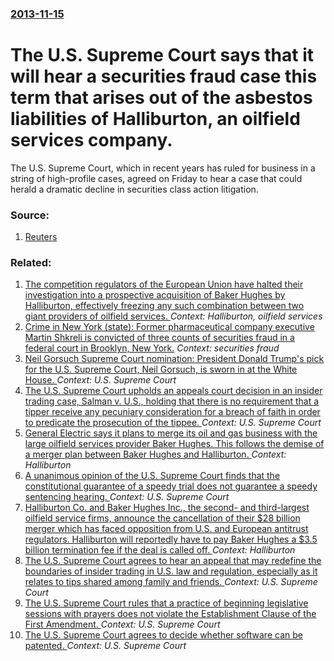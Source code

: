 ### [2013-11-15](/news/2013/11/15/index.md)

# The U.S. Supreme Court says that it will hear a securities fraud case this term that arises out of the asbestos liabilities of Halliburton, an oilfield services company. 

The U.S. Supreme Court, which in recent years has ruled for business in a string of high-profile cases, agreed on Friday to hear a case that could herald a dramatic decline in securities class action litigation.


### Source:

1. [Reuters](http://www.reuters.com/article/2013/11/15/us-usa-court-halliburton-idUSBRE9AE10V20131115)

### Related:

1. [The competition regulators of the European Union have halted their investigation into a prospective acquisition of Baker Hughes by Halliburton, effectively freezing any such combination between two giant providers of oilfield services. ](/news/2016/03/21/the-competition-regulators-of-the-european-union-have-halted-their-investigation-into-a-prospective-acquisition-of-baker-hughes-by-halliburt.md) _Context: Halliburton, oilfield services_
2. [Crime in New York (state): Former pharmaceutical company executive Martin Shkreli is convicted of three counts of securities fraud in a federal court in Brooklyn, New York.](/news/2017/08/4/crime-in-new-york-state-former-pharmaceutical-company-executive-martin-shkreli-is-convicted-of-three-counts-of-securities-fraud-in-a-fede.md) _Context: securities fraud_
3. [Neil Gorsuch Supreme Court nomination: President Donald Trump's pick for the U.S. Supreme Court, Neil Gorsuch, is sworn in at the White House. ](/news/2017/04/10/neil-gorsuch-supreme-court-nomination-president-donald-trump-s-pick-for-the-u-s-supreme-court-neil-gorsuch-is-sworn-in-at-the-white-hous.md) _Context: U.S. Supreme Court_
4. [ The U.S. Supreme Court upholds an appeals court decision in an insider trading case, Salman v. U.S., holding that there is no requirement that a tipper receive any pecuniary consideration for a breach of faith in order to predicate the prosecution of the tippee. ](/news/2016/12/6/the-u-s-supreme-court-upholds-an-appeals-court-decision-in-an-insider-trading-case-salman-v-u-s-holding-that-there-is-no-requirement-t.md) _Context: U.S. Supreme Court_
5. [General Electric says it plans to merge its oil and gas business with the large oilfield services provider Baker Hughes. This follows the demise of a merger plan between Baker Hughes and Halliburton. ](/news/2016/10/31/general-electric-says-it-plans-to-merge-its-oil-and-gas-business-with-the-large-oilfield-services-provider-baker-hughes-this-follows-the-de.md) _Context: Halliburton_
6. [A unanimous opinion of the U.S. Supreme Court finds that the constitutional guarantee of a speedy trial does not guarantee a speedy sentencing hearing. ](/news/2016/05/19/a-unanimous-opinion-of-the-u-s-supreme-court-finds-that-the-constitutional-guarantee-of-a-speedy-trial-does-not-guarantee-a-speedy-sentenci.md) _Context: U.S. Supreme Court_
7. [Halliburton Co. and Baker Hughes Inc., the second- and third-largest oilfield service firms, announce the cancellation of their $28 billion merger which has faced opposition from U.S. and European antitrust regulators. Halliburton will reportedly have to pay Baker Hughes a $3.5 billion termination fee if the deal is called off. ](/news/2016/05/1/halliburton-co-and-baker-hughes-inc-the-second-and-third-largest-oilfield-service-firms-announce-the-cancellation-of-their-28-billion.md) _Context: Halliburton_
8. [The U.S. Supreme Court agrees to hear an appeal that may redefine the boundaries of insider trading in U.S. law and regulation, especially as it relates to tips shared among family and friends. ](/news/2016/01/19/the-u-s-supreme-court-agrees-to-hear-an-appeal-that-may-redefine-the-boundaries-of-insider-trading-in-u-s-law-and-regulation-especially-a.md) _Context: U.S. Supreme Court_
9. [The U.S. Supreme Court rules that a practice of beginning legislative sessions with prayers does not violate the Establishment Clause of the First Amendment. ](/news/2014/05/5/the-u-s-supreme-court-rules-that-a-practice-of-beginning-legislative-sessions-with-prayers-does-not-violate-the-establishment-clause-of-the.md) _Context: U.S. Supreme Court_
10. [The U.S. Supreme Court agrees to decide whether software can be patented. ](/news/2013/12/6/the-u-s-supreme-court-agrees-to-decide-whether-software-can-be-patented.md) _Context: U.S. Supreme Court_
